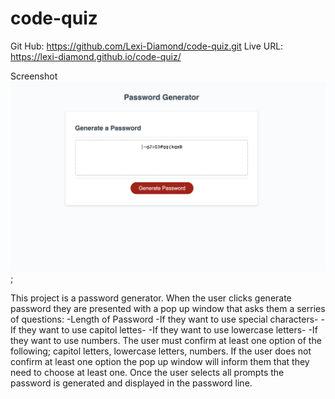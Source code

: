 # code-quiz
Git Hub: https://github.com/Lexi-Diamond/code-quiz.git
Live URL:  https://lexi-diamond.github.io/code-quiz/

Screenshot
![Screenshot](screenshot.png);

This project is a password generator. 
When the user clicks generate password they are presented with a pop up window that asks them a serries of questions:
    -Length of Password
    -If they want to use special characters-
    -If they want to use capitol lettes-
    -If they want to use lowercase letters-
    -If they want to use numbers.
The user must confirm at least one option of the following; capitol letters, lowercase letters, numbers.
If the user does not confirm at least one option the pop up window will inform them that they need to choose at least one. 
Once the user selects all prompts the password is generated and displayed in the password line. 
